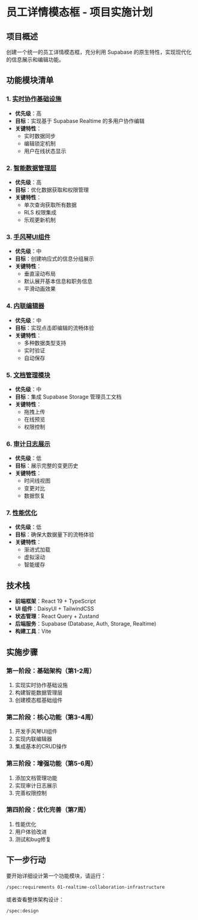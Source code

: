 # 员工详情模态框 - 项目实施计划

## 项目概述
创建一个统一的员工详情模态框，充分利用 Supabase 的原生特性，实现现代化的信息展示和编辑功能。

## 功能模块清单

### 1. [实时协作基础设施](./01-realtime-collaboration-infrastructure/)
- **优先级**：高
- **目标**：实现基于 Supabase Realtime 的多用户协作编辑
- **关键特性**：
  - 实时数据同步
  - 编辑锁定机制
  - 用户在线状态显示

### 2. [智能数据管理层](./02-smart-data-management/)
- **优先级**：高
- **目标**：优化数据获取和权限管理
- **关键特性**：
  - 单次查询获取所有数据
  - RLS 权限集成
  - 乐观更新机制

### 3. [手风琴UI组件](./03-accordion-ui-components/)
- **优先级**：中
- **目标**：创建响应式的信息分组展示
- **关键特性**：
  - 垂直滚动布局
  - 默认展开基本信息和职务信息
  - 平滑动画效果

### 4. [内联编辑器](./04-inline-editor/)
- **优先级**：中
- **目标**：实现点击即编辑的流畅体验
- **关键特性**：
  - 多种数据类型支持
  - 实时验证
  - 自动保存

### 5. [文档管理模块](./05-document-management/)
- **优先级**：中
- **目标**：集成 Supabase Storage 管理员工文档
- **关键特性**：
  - 拖拽上传
  - 在线预览
  - 权限控制

### 6. [审计日志展示](./06-audit-log-display/)
- **优先级**：低
- **目标**：展示完整的变更历史
- **关键特性**：
  - 时间线视图
  - 变更对比
  - 数据恢复

### 7. [性能优化](./07-performance-optimization/)
- **优先级**：低
- **目标**：确保大数据量下的流畅体验
- **关键特性**：
  - 渐进式加载
  - 虚拟滚动
  - 智能缓存

## 技术栈
- **前端框架**：React 19 + TypeScript
- **UI 组件**：DaisyUI + TailwindCSS
- **状态管理**：React Query + Zustand
- **后端服务**：Supabase (Database, Auth, Storage, Realtime)
- **构建工具**：Vite

## 实施步骤

### 第一阶段：基础架构（第1-2周）
1. 实现实时协作基础设施
2. 构建智能数据管理层
3. 创建模态框基础组件

### 第二阶段：核心功能（第3-4周）
1. 开发手风琴UI组件
2. 实现内联编辑器
3. 集成基本的CRUD操作

### 第三阶段：增强功能（第5-6周）
1. 添加文档管理功能
2. 实现审计日志展示
3. 完善权限控制

### 第四阶段：优化完善（第7周）
1. 性能优化
2. 用户体验改进
3. 测试和bug修复

## 下一步行动

要开始详细设计第一个功能模块，请运行：
```bash
/spec:requirements 01-realtime-collaboration-infrastructure
```

或者查看整体架构设计：
```bash
/spec:design
```
